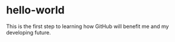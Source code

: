 # hello-world
This is the first step to learning how GitHub will benefit me and my developing future.
